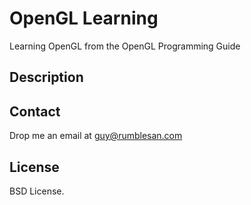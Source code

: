 # OpenGL Learning

Learning OpenGL from the OpenGL Programming Guide


## Description




## Contact

Drop me an email at guy@rumblesan.com


## License

BSD License.

